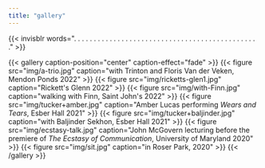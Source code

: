 ```yaml
---
title: "gallery"
---
```

{{< invisblr words=". . . . . . . . . . . . . . . . . . . . . . . . . . . . . . . . . . . . . . . . . . . . . . ." >}}

{{< gallery caption-position="center" caption-effect="fade" >}}
  {{< figure src="img/a-trio.jpg" caption="with Trinton and Floris Van der Veken, Mendon Ponds 2022" >}}
  {{< figure src="img/ricketts-glen1.jpg" caption="Rickett's Glenn 2022" >}}
  {{< figure src="img/with-Finn.jpg" caption="walking with Finn, Saint John's 2022" >}}
  {{< figure src="img/tucker+amber.jpg" caption="Amber Lucas performing *Wears and Tears*, Esber Hall 2021" >}}
  {{< figure src="img/tucker+baljinder.jpg" caption="with Baljinder Sekhon, Esber Hall 2021" >}}
  {{< figure src="img/ecstasy-talk.jpg" caption="John McGovern lecturing before the premiere of *The Ecstasy of Communication*, University of Maryland 2020" >}}
  {{< figure src="img/sit.jpg" caption="in Roser Park, 2020" >}}
{{< /gallery >}}
